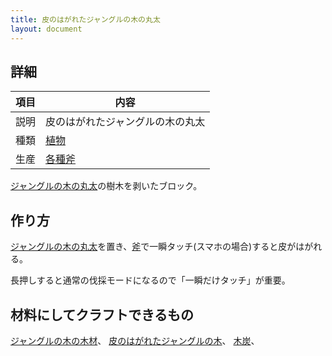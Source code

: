 ```yaml
---
title: 皮のはがれたジャングルの木の丸太
layout: document
---
```

## 詳細

|項目|内容|
|---|---|
|説明|皮のはがれたジャングルの木の丸太|
|種類|[植物](植物)|
|生産|[各種斧](木の斧)|

[ジャングルの木の丸太](ジャングルの木の丸太)の樹木を剥いたブロック。

## 作り方

[ジャングルの木の丸太](ジャングルの木の丸太)を置き、[斧](木の斧)で一瞬タッチ(スマホの場合)すると皮がはがれる。

長押しすると通常の伐採モードになるので「一瞬だけタッチ」が重要。

## 材料にしてクラフトできるもの

[ジャングルの木の木材](ジャングルの木の木材)、
[皮のはがれたジャングルの木](皮のはがれたジャングルの木)、
[木炭](木炭)、

